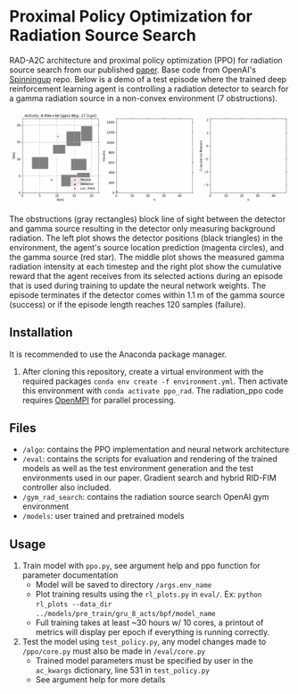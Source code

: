 # Proximal Policy Optimization for Radiation Source Search

RAD-A2C architecture and proximal policy optimization (PPO) for radiation source search from our published [paper](https://www.mdpi.com/2673-4362/2/4/29). Base code from OpenAI's [Spinningup](https://github.com/openai/spinningup) repo. Below is a demo of a test episode where the trained deep reinforcement learning agent is controlling a radiation detector to search for a gamma radiation source in a non-convex environment (7 obstructions).

![Radiation Source Search - Animated gif demo](demo/demo.gif)

The obstructions (gray rectangles) block line of sight between the detector and gamma source resulting in the detector only measuring background radiation. The left plot shows the detector positions (black triangles) in the environment, the agent's source location prediction (magenta circles), and the gamma source (red star). The middle plot shows the measured gamma radiation intensity at each timestep and the right plot show the cumulative reward that the agent receives from its selected actions during an episode that is used during training to update the neural network weights. The episode terminates if the detector comes within 1.1 m of the gamma source (success) or if the episode length reaches 120 samples (failure).

## Installation

It is recommended to use the Anaconda package manager.

1. After cloning this repository, create a virtual environment with the required packages
   `conda env create -f environment.yml`.
   Then activate this environment with `conda activate ppo_rad`.
   The radiation_ppo code requires [OpenMPI](https://www.open-mpi.org/software/ompi/v4.1/) for parallel processing.

## Files

- `/algo`: contains the PPO implementation and neural network architecture
- `/eval`: contains the scripts for evaluation and rendering of the trained models as well as the test environment generation and the test environments used in our paper. Gradient search and hybrid RID-FIM controller also included.
- `/gym_rad_search`: contains the radiation source search OpenAI gym environment
- `/models`: user trained and pretrained models

## Usage

1. Train model with `ppo.py`, see argument help and ppo function for parameter documentation
   - Model will be saved to directory `/args.env_name`
   - Plot training results using the `rl_plots.py` in `eval/`. Ex: `python rl_plots --data_dir ../models/pre_train/gru_8_acts/bpf/model_name`
   - Full training takes at least ~30 hours w/ 10 cores, a printout of metrics will display per epoch if everything is running correctly.
2. Test the model using `test_policy.py`, any model changes made to `/ppo/core.py` must also be made in `/eval/core.py`
   - Trained model parameters must be specified by user in the `ac_kwargs` dictionary, line 531 in `test_policy.py`
   - See argument help for more details
